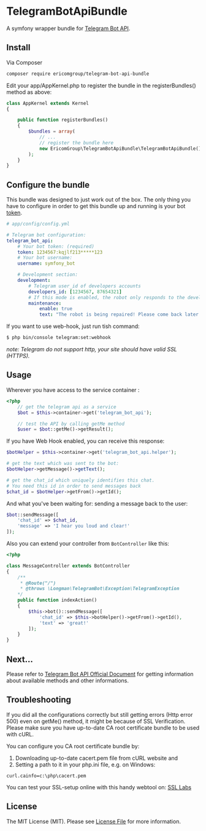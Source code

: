 TelegramBotApiBundle
===================

A symfony wrapper bundle for  [Telegram Bot API](https://core.telegram.org/bots/api).

## Install

Via Composer

``` bash
composer require ericomgroup/telegram-bot-api-bundle
```

Edit your app/AppKernel.php to register the bundle in the registerBundles() method as above:


```php
class AppKernel extends Kernel
{

    public function registerBundles()
    {
        $bundles = array(
            // ...
            // register the bundle here
            new EricomGroup\TelegramBotApiBundle\TelegramBotApiBundle()
        );
    }
}
```

## Configure the bundle

This bundle was designed to just work out of the box. The only thing you have to configure in order to get this bundle up and running is your bot [token](https://core.telegram.org/bots#botfather).

```yaml
# app/config/config.yml

# Telegram bot configuration:
telegram_bot_api:
    # Your bot token: (required)
    token: 1234567:kqjlf213*****123
    # Your bot username:
    username: symfony_bot

    # Development section:
    development:
        # Telegram user_id of developers accounts
        developers_id: [1234567, 87654321]
        # If this mode is enabled, the robot only responds to the developers
        maintenance:
            enable: true
            text: "The robot is being repaired! Please come back later."
```

If you want to use web-hook, just run tish command:

```bash
$ php bin/console telegram:set:webhook

```
*note: Telegram do not support http, your site should have valid SSL (HTTPS).*

## Usage

Wherever you have access to the service container :
```php
<?php
    // get the telegram api as a service
    $bot = $this->container->get('telegram_bot_api');

    // test the API by calling getMe method
    $user = $bot::getMe()->getResult();
```

If you have Web Hook enabled, you can receive this response:
```php
$botHelper = $this->container->get('telegram_bot_api.helper');

# get the text which was sent to the bot:
$botHelper->getMessage()->getText(); 

# get the chat_id which uniquely identifies this chat. 
# You need this id in order to send messages back
$chat_id = $botHelper->getFrom()->getId();
```

And what you've been waiting for: sending a message back to the user:
```php
$bot::sendMessage([
	'chat_id' => $chat_id,
	'message' => 'I hear you loud and clear!'
]);
```
Also you can extend your controller from `BotController` like this:
```php
<?php

class MessageController extends BotController
{
	/**
	 * @Route("/")
	 * @throws \Longman\TelegramBot\Exception\TelegramException
 	*/
    public function indexAction()
    {
    	$this->bot()::sendMessage([
    		'chat_id' => $this->botHelper()->getFrom()->getId(),
    		'text' => 'great!'
	    ]);
    }
}

```
## Next...

Please refer to [Telegram Bot API Official Document](https://core.telegram.org/bots/api) for getting information about available methods and other informations.

## Troubleshooting

If you did all the configurations correctly but still getting errors (Http error 500) even on getMe() method, it might be because of SSL Verification. Please make sure you have up-to-date CA root certificate bundle to be used with cURL.

You can configure you CA root certificate bundle by:

 1. Downloading up-to-date cacert.pem file from cURL website and
 2. Setting a path to it in your php.ini file, e.g. on Windows:

 `curl.cainfo=c:\php\cacert.pem`

You can test your SSL-setup online with this handy webtool on: [SSL Labs](https://www.ssllabs.com/ssltest)

## License

The MIT License (MIT). Please see [License File](LICENSE.md) for more information.
